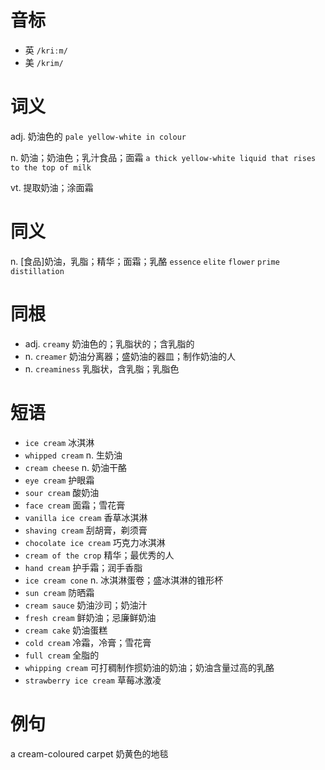 # 音标

- 英 `/kriːm/`
- 美 `/krim/`

# 词义

adj. 奶油色的
`pale yellow-white in colour`

n. 奶油；奶油色；乳汁食品；面霜
`a thick yellow-white liquid that rises to the top of milk`

vt. 提取奶油；涂面霜


# 同义

n. [食品]奶油，乳脂；精华；面霜；乳酪
`essence` `elite` `flower` `prime` `distillation`

# 同根

- adj. `creamy` 奶油色的；乳脂状的；含乳脂的
- n. `creamer` 奶油分离器；盛奶油的器皿；制作奶油的人
- n. `creaminess` 乳脂状，含乳脂；乳脂色

# 短语

- `ice cream` 冰淇淋
- `whipped cream` n. 生奶油
- `cream cheese` n. 奶油干酪
- `eye cream` 护眼霜
- `sour cream` 酸奶油
- `face cream` 面霜；雪花膏
- `vanilla ice cream` 香草冰淇淋
- `shaving cream` 刮胡膏，剃须膏
- `chocolate ice cream` 巧克力冰淇淋
- `cream of the crop` 精华；最优秀的人
- `hand cream` 护手霜；润手香脂
- `ice cream cone` n. 冰淇淋蛋卷；盛冰淇淋的锥形杯
- `sun cream` 防晒霜
- `cream sauce` 奶油沙司；奶油汁
- `fresh cream` 鲜奶油；忌廉鲜奶油
- `cream cake` 奶油蛋糕
- `cold cream` 冷霜，冷膏；雪花膏
- `full cream` 全脂的
- `whipping cream` 可打稠制作掼奶油的奶油；奶油含量过高的乳酪
- `strawberry ice cream` 草莓冰激凌

# 例句

a cream-coloured carpet
奶黄色的地毯


